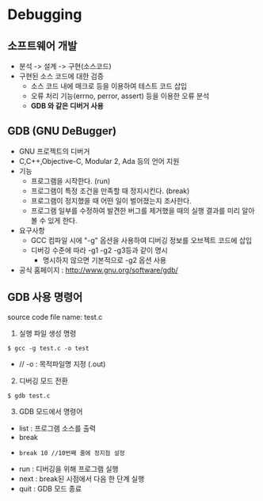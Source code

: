 # Debugging
## 소프트웨어 개발
- 분석 -> 설계 -> 구현(소스코드)
- 구현된 소스 코드에 대한 검증
  - 소스 코드 내에 매크로 등을 이용하여 테스트 코드 삽입
  - 오류 처리 기능(errno, perror, assert) 등을 이용한 오류 분석
  - **GDB 와 같은 디버거 사용**
## GDB (GNU DeBugger)
- GNU 프로젝트의 디버거
- C,C++,Objective-C, Modular 2, Ada 등의 언어 지원
- 기능
  - 프로그램을 시작한다. (run)
  - 프로그램이 특정 조건을 만족할 때 정지시킨다. (break)
  - 프로그램이 정지했을 때 어떤 일이 벌어졌는지 조사한다.
  - 프로그램 일부를 수정하여 발견한 버그를 제거했을 때의 실행 결과를 미리 알아볼 수 있게 한다.
- 요구사항
  - GCC 컴파일 시에 "-g" 옵션을 사용하여 디버깅 정보를 오브젝트 코드에 삽입
  - 디버깅 수준에 따라 -g1 -g2 -g3등과 같이 명시
    - 명시하지 않으면 기본적으로 -g2 옵션 사용
- 공식 홈페이지 : http://www.gnu.org/software/gdb/
## GDB 사용 명령어
source code file name: test.c
1. 실행 파일 생성 명령 
  ```
  $ gcc -g test.c -o test
  ```
- // -o : 목적파일명 지정 (.out)
2. 디버깅 모드 전환
  ```
  $ gdb test.c
  ```
3. GDB 모드에서 명령어
  - list : 프로그램 소스를 출력
  - break
  - ```
    break 10 //10번째 줄에 정지점 설정
    ```
  - run : 디버깅을 위해 프로그램 실행
  - next : break된 시점에서 다음 한 단계 실행
  - quit : GDB 모드 종료
  
